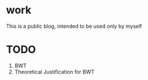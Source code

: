 # work
This is a public blog, intended to be used only by myself

# TODO
1. BWT
2. Theoretical Justification for BWT
